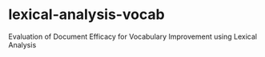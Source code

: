 # lexical-analysis-vocab
Evaluation of Document Efficacy for Vocabulary Improvement using Lexical Analysis
